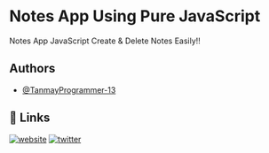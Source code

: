 
# Notes App Using Pure JavaScript

 Notes App JavaScript
 Create & Delete Notes Easily!!


## Authors

- [@TanmayProgrammer-13](https://github.com/TanmayProgrammer-13)


## 🔗 Links
[![website](https://img.shields.io/badge/website-000?style=for-the-badge&logo=ko-fi&logoColor=white)](http://mrprogrammer.in/)
[![twitter](https://img.shields.io/badge/twitter-1DA1F2?style=for-the-badge&logo=twitter&logoColor=white)](https://twitter.com/MrProgrammer21)

